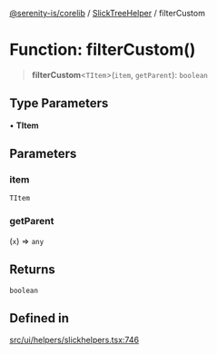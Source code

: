[@serenity-is/corelib](../../../README.md) / [SlickTreeHelper](../README.md) / filterCustom

# Function: filterCustom()

> **filterCustom**\<`TItem`\>(`item`, `getParent`): `boolean`

## Type Parameters

• **TItem**

## Parameters

### item

`TItem`

### getParent

(`x`) => `any`

## Returns

`boolean`

## Defined in

[src/ui/helpers/slickhelpers.tsx:746](https://github.com/serenity-is/serenity/blob/master/packages/corelib/src/ui/helpers/slickhelpers.tsx#L746)
